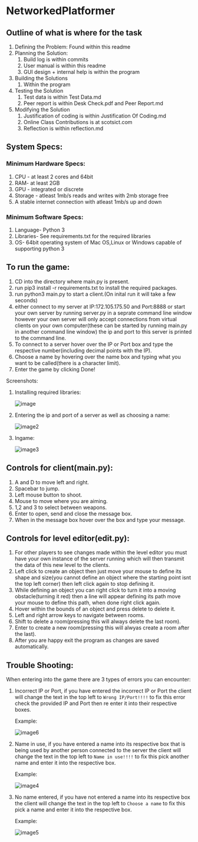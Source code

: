# NetworkedPlatformer

## Outline of what is where for the task

1. Defining the Problem: Found within this readme 
2. Planning the Solution:
   1. Build log is within commits
   2. User manual is within this readme
   3. GUI design + internal help is within the program
3. Building the Solutions
   1. Within the program
4. Testing the Solution
   1. Test data is within Test Data.md 
   2. Peer report is within Desk Check.pdf and Peer Report.md
5. Modifying the Solution
   1. Justification of coding is within Justification Of Coding.md
   2. Online Class Contributions is at scotsict.com 
   3. Reflection is within reflection.md

## System Specs: 

### Minimum Hardware Specs:

1. CPU - at least 2 cores and 64bit 
2. RAM-  at least 2GB 
3. GPU - integrated or discrete 
4. Storage - atleast 1mb/s reads and writes with 2mb storage free  
5. A stable internet connection with atleast 1mb/s up and down

### Minimum Software Specs:

1. Language- Python 3
2. Libraries- See requirements.txt for the required libraries 
3. OS- 64bit operating system of Mac OS,Linux or Windows capable of supporting python 3



## To run the game:
1. CD into the directory where main.py is present.
2. run pip3 install -r requirements.txt to install the required packages.
3. run python3 main.py to start a client.(On inital run it will take a few seconds)
4. either connect to my server at IP:172.105.175.50 and Port:8888 or start your own server by running server.py in a seprate command line window however your own server will only accept connections from virtual clients on your own computer(these can be started by running main.py in another command line window) the ip and port to this server is printed to the command line.
5. To connect to a server hover over the IP or Port box and type the respective number(including decimal points with the IP).
6. Choose a name by hovering over the name box and typing what you want to be called(there is a character limit).
7. Enter the game by clicking Done!

Screenshots:

1. Installing required libraries:
	
	![image](images/image.png)

2. Entering the ip and port of a server as well as choosing a name:

   ![image2](images/image2.png)

3. Ingame:

   ![image3](images/image3.png)

## Controls for client(main.py):

1. A and D to move left and right.
2. Spacebar to jump.
3. Left mouse button to shoot.
4. Mouse to move where you are aiming.
5. 1,2 and 3 to select between weapons.
6. Enter to open, send and close the message box.
7. When in the message box hover over the box and type your message.

## Controls for level editor(edit.py):

1. For other players to see changes made within the level editor you must have your own instance of the server running which will then transmit the data of this new level to the clients.
2. Left click to create an object then just move your mouse to define its shape and size(you cannot define an object where the starting point isnt the top left corner) then left click again to stop defining it.
3. While defining an object you can right click to turn it into a moving obstacle(turning it red) then a line will appear defining its path move your mouse to define this path, when done right click again.
4. Hover within the bounds of an object and press delete to delete it.
5. Left and right arrow keys to navigate between rooms.
6. Shift to delete a room(pressing this will always delete the last room).
7. Enter to create a new room(pressing this will alwyas create a room after the last).
8. After you are happy exit the program as changes are saved automatically.

## Trouble Shooting:

When entering into the game there are 3 types of errors you can encounter:

1. Incorrect IP or Port, if you have entered the incorrect IP or Port the client will change the text in the top left to `Wrong IP/Port!!!!`  to fix this error check the provided IP and Port then re enter it into their respective boxes. 

   Example:

   ![image6](images/image6.png)

2. Name in use, if you have entered a name into its respective box that is being used by another person connected to the server the client will change the text in the top left to `Name in use!!!!` to fix this pick another name and enter it into the respective box.

   Example:

   ![image4](images/image4.png)

3. No name entered, if you have not entered a name into its respective box the client will change the text in the top left to `Choose a name`   to fix this pick a name and enter it into the respective box.

   Example:

   ![image5](images/image5.png)


